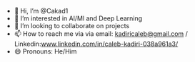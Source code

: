 - 👋 Hi, I’m @Cakad1
- 👀 I’m interested in Al/Ml and Deep Learning
- 💞️ I’m looking to collaborate on projects
- 📫 How to reach me via via email: kadiricaleb@gmail.com / Linkedin:www.linkedin.com/in/caleb-kadiri-038a961a3/
- 😄 Pronouns: He/Him
  

<!---
Cakad1/Cakad1 is a ✨ special ✨ repository because its `README.md` (this file) appears on your GitHub profile.
You can click the Preview link to take a look at your changes.
--->
